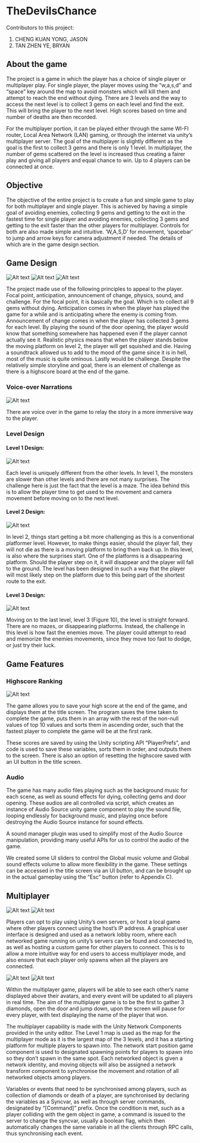 # TheDevilsChance
Contributors to this project: 
1. CHENG KUAN YONG, JASON
2. TAN ZHEN YE, BRYAN

## About the game
The project is a game in which the player has a choice of single player or multiplayer play. For single player, the player moves using the “w,a,s,d” and “space” key around the map to avoid monsters which will kill them and attempt to reach the end without dying. There are 3 levels and the way to access the next level is to collect 3 gems on each level and find the exit. This will bring the player to the next level. High scores based on time and number of deaths are then recorded.

For the multiplayer portion, it can be played either through the same WI-FI router, Local Area Network (LAN) gaming, or through the internet via unity’s multiplayer server. The goal of the multiplayer is slightly different as the goal is the first to collect 3 gems and there is only 1 level. In multiplayer, the number of gems scattered on the level is increased thus creating a fairer play and giving all players and equal chance to win. Up to 4 players can be connected at once.

## Objective
The objective of the entire project is to create a fun and simple game to play for both multiplayer and single player. This is achieved by having a simple goal of avoiding enemies, collecting 9 gems and getting to the exit in the fastest time for single player and avoiding enemies, collecting 3 gems and getting to the exit faster than the other players for multiplayer. Controls for both are also made simple and intuitive. ‘W,A,S,D’ for movement, ‘spacebar’ to jump and arrow keys for camera adjustment if needed. The details of which are in the game design section.

## Game Design
 
![Alt text](./Screenshots/Player.png)
![Alt text](./Screenshots/Bat.png) 
![Alt text](./Screenshots/Diamond.png) 

The project made use of the following principles to appeal to the player. Focal point, anticipation, announcement of change, physics, sound, and challenge. For the focal point, it is basically the goal. Which is to collect all 9 gems without dying. Anticipation comes in when the player has played the game for a while and is anticipating where the enemy is coming from. Announcement of change comes in when the player has collected 3 gems for each level. By playing the sound of the door opening, the player would know that something somewhere has happened even if the player cannot actually see it. Realistic physics means that when the player stands below the moving platform on level 2, the player will get squished and die. Having a soundtrack allowed us to add to the mood of the game since it is in hell, most of the music is quite ominous. Lastly would be challenge. Despite the relatively simple storyline and goal, there is an element of challenge as there is a highscore board at the end of the game.

### Voice-over Narrations

![Alt text](./Screenshots/Voice_Subtitles.png) 

There are voice over in the game to relay the story in a more immersive way to the player.

### Level Design
#### Level 1 Design:

![Alt text](./Screenshots/Level1_Map_Design.png) 

Each level is uniquely different from the other levels. In level 1, the monsters are slower than other levels and there are not many surprises. The challenge here is just the fact that the level is a maze. The idea behind this is to allow the player time to get used to the movement and camera movement before moving on to the next level. 

#### Level 2 Design:

![Alt text](./Screenshots/Level2_Map_Design.png)

In level 2, things start getting a bit more challenging as this is a conventional platformer level. However, to make things easier, should the player fall, they will not die as there is a moving platform to bring them back up. In this level, is also where the surprises start. One of the platforms is a disappearing platform. Should the player step on it, it will disappear and the player will fall to the ground. The level has been designed in such a way that the player will most likely step on the platform due to this being part of the shortest route to the exit. 

#### Level 3 Design:

![Alt text](./Screenshots/Level3_Map_Design.png)

Moving on to the last level, level 3 (Figure 10), the level is straight forward. There are no mazes, or disappearing platforms. Instead, the challenge in this level is how fast the enemies move. The player could attempt to read and memorize the enemies movements, since they move too fast to dodge, or just try their luck.

## Game Features

### Highscore Ranking

![Alt text](./Screenshots/Title_Screen.png)

The game allows you to save your high score at the end of the game, and displays them at the title screen. The program saves the time taken to complete the game, puts them in an array with the rest of the non-null values of top 10 values and sorts them in ascending order, such that the fastest player to complete the game will be at the first rank. 

These scores are saved by using the Unity scripting API “PlayerPrefs”, and code is used to save these variables, sorts them in order, and outputs them to the screen. There is also an option of resetting the highscore saved with an UI button in the title screen.

### Audio
The game has many audio files playing such as the background music for each scene, as well as sound effects for dying, collecting gems and door opening. These audios are all controlled via script, which creates an instance of Audio Source unity game component to play the sound file, looping endlessly for background music, and playing once before destroying the Audio Source instance for sound effects. 

A sound manager plugin was used to simplify most of the Audio Source manipulation, providing many useful APIs for us to control the audio of the game. 

We created some UI sliders to control the Global music volume and Global sound effects volume to allow more flexibility in the game. These settings can be accessed in the title screen via an UI button, and can be brought up in the actual gameplay using the “Esc” button (refer to Appendix C).

## Multiplayer

![Alt text](./Screenshots/Network_Lobby.png)
![Alt text](./Screenshots/Network_Lobby_Waiting_Screen.png)

Players can opt to play using Unity’s own servers, or host a local game where other players connect using the host’s IP address. A graphical user interface is designed and used as a network lobby room, where each networked game running on unity’s servers can be found and connected to, as well as hosting a custom game for other players to connect. This is to allow a more intuitive way for end users to access multiplayer mode, and also ensure that each player only spawns when all the players are connected.

![Alt text](./Screenshots/Multiplayer_Instance.png)
![Alt text](./Screenshots/Multiplayer_Endscreen.png)

Within the multiplayer game, players will be able to see each other’s name displayed above their avatars, and every event will be updated to all players in real time. The aim of the multiplayer game is to be the first to gather 3 diamonds, open the door and jump down, upon the screen will pause for every player, with text displaying the name of the player that won.

The multiplayer capability is made with the Unity Network Components provided in the unity editor. The Level 1 map is used as the map for the multiplayer mode as it is the largest map of the 3 levels, and it has a starting platform for multiple players to spawn into. The network start position game component is used to designated spawning points for players to spawn into so they don’t spawn in the same spot. Each networked object is given a network identity, and moving objects will also be assigned a network transform component to synchronise the movement and rotation of all networked objects among players. 

Variables or events that need to be synchronised among players, such as collection of diamonds or death of a player, are synchronised by declaring the variables as a Syncvar, as well as through server commands, designated by “[Command]” prefix. Once the condition is met, such as a player colliding with the gem object in game, a command is issued to the server to change the syncvar, usually a boolean flag, which then automatically changes the same variable in all the clients through RPC calls, thus synchronising each event. 



